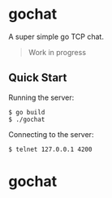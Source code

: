# gochat

A super simple go TCP chat.

> Work in progress


## Quick Start

Running the server:
```console
$ go build
$ ./gochat
```

Connecting to the server:
```console
$ telnet 127.0.0.1 4200
```

# gochat

